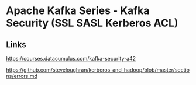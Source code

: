 # Apache Kafka Series - Kafka Security (SSL SASL Kerberos ACL)

## Links

https://courses.datacumulus.com/kafka-security-a42

https://github.com/steveloughran/kerberos_and_hadoop/blob/master/sections/errors.md

